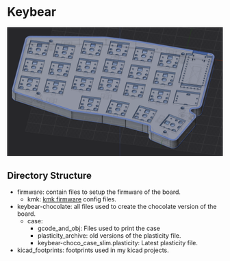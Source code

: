 # Keybear

![Keybear 3D Model](./assets/keybear_3D_v0.6.0.png)

## Directory Structure

- firmware: contain files to setup the firmware of the board.
  - kmk: [kmk firmware](https://github.com/KMKfw/kmk_firmware) config files.
- keybear-chocolate: all files used to create the chocolate version of the board.
  - case:
    - gcode_and_obj: Files used to print the case
    - plasticity_archive: old versions of the plasticity file.
    - keybear-choco_case_slim.plasticity: Latest plasticity file.
- kicad_footprints: footprints used in my kicad projects.
